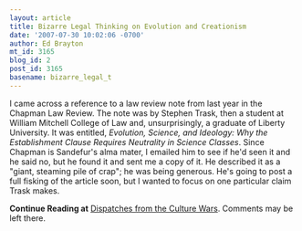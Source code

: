 ```yaml
---
layout: article
title: Bizarre Legal Thinking on Evolution and Creationism
date: '2007-07-30 10:02:06 -0700'
author: Ed Brayton
mt_id: 3165
blog_id: 2
post_id: 3165
basename: bizarre_legal_t
---
```

I came across a reference to a law review note from last year in the Chapman Law Review. The note was by Stephen Trask, then a student at William Mitchell College of Law and, unsurprisingly, a graduate of Liberty University. It was entitled, _Evolution, Science, and Ideology: Why the Establishment Clause Requires Neutrality in Science Classes_. Since Chapman is Sandefur's alma mater, I emailed him to see if he'd seen it and he said no, but he found it and sent me a copy of it. He described it as a "giant, steaming pile of crap"; he was being generous. He's going to post a full fisking of the article soon, but I wanted to focus on one particular claim Trask makes.

**Continue Reading at** [Dispatches from the Culture Wars](http://scienceblogs.com/dispatches/2007/07/bizarre_legal_thinking_on_evol.php). Comments may be left there.

